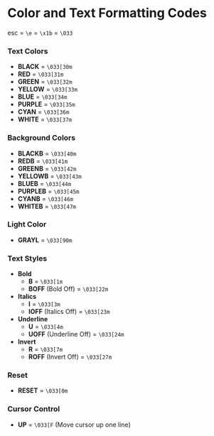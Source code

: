# Color and Text Formatting Codes

esc = `\e` = `\x1b` = `\033`

### Text Colors
- **BLACK** = `\033[30m`
- **RED** = `\033[31m`
- **GREEN** = `\033[32m`
- **YELLOW** = `\033[33m`
- **BLUE** = `\033[34m`
- **PURPLE** = `\033[35m`
- **CYAN** = `\033[36m`
- **WHITE** = `\033[37m`

### Background Colors
- **BLACKB** = `\033[40m`
- **REDB** = `\033[41m`
- **GREENB** = `\033[42m`
- **YELLOWB** = `\033[43m`
- **BLUEB** = `\033[44m`
- **PURPLEB** = `\033[45m`
- **CYANB** = `\033[46m`
- **WHITEB** = `\033[47m`

### Light Color
- **GRAYL** = `\033[90m`

### Text Styles
- **Bold**  
  - **B** = `\033[1m`
  - **BOFF** (Bold Off) = `\033[22m`
- **Italics**  
  - **I** = `\033[3m`
  - **IOFF** (Italics Off) = `\033[23m`
- **Underline**  
  - **U** = `\033[4m`
  - **UOFF** (Underline Off) = `\033[24m`
- **Invert**  
  - **R** = `\033[7m`
  - **ROFF** (Invert Off) = `\033[27m`

### Reset
- **RESET** = `\033[0m`

### Cursor Control
- **UP** = `\033[F` (Move cursor up one line)

